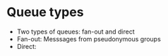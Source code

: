 # Queue types


* Two types of queues: fan-out and direct
* Fan-out: Messsages from pseudonymous groups
* Direct: